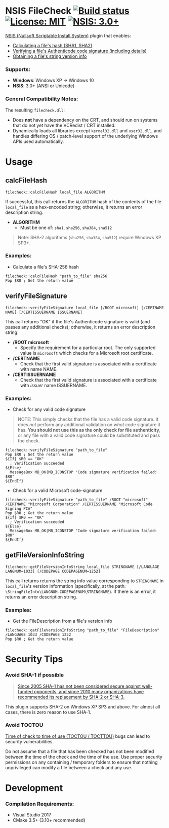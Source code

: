 # NSIS FileCheck [![Build status](https://ci.appveyor.com/api/projects/status/4swfw5dvud34520r/branch/master?svg=true)](https://ci.appveyor.com/project/past-due/nsisfilecheck/branch/master) [![License: MIT](https://img.shields.io/badge/License-MIT-blue.svg)](https://opensource.org/licenses/MIT) [![NSIS: 3.0+](https://img.shields.io/badge/NSIS-3.0%2B-orange.svg)](https://en.wikipedia.org/wiki/Nullsoft_Scriptable_Install_System)
[NSIS (Nullsoft Scriptable Install System)](https://en.wikipedia.org/wiki/Nullsoft_Scriptable_Install_System) plugin that enables:
- [Calculating a file's hash (SHA1, SHA2)](#calcfilehash)
- [Verifying a file's Authenticode code signature (including details)](#verifyfilesignature)
- [Obtaining a file's string version info](#getfileversioninfostring)

### Supports:
- **Windows**: Windows XP -> Windows 10
- **NSIS**: 3.0+ (ANSI or Unicode)

### General Compatibility Notes:
The resulting `filecheck.dll`:
- Does **not** have a dependency on the CRT, and should run on systems that do not yet have the VCRedist / CRT installed.
- Dynamically loads all libraries except `kernel32.dll` and `user32.dll`, and handles differing OS / patch-level support of the underlying Windows APIs used automatically.

# Usage

## calcFileHash

`filecheck::calcFileHash local_file ALGORITHM`

If successful, this call returns the `ALGORITHM` hash of the contents of the file `local_file` as a hex-encoded string; otherwise, it returns an error description string.

- **ALGORITHM**
  - Must be one of: `sha1`, `sha256`, `sha384`, `sha512`

> Note: SHA-2 algorithms (`sha256`, `sha384`, `sha512`) require Windows XP SP3+.

### Examples:

- Calculate a file's SHA-256 hash
```NSIS
filecheck::calcFileHash "path_to_file" sha256
Pop $R0 ; Get the return value
```

## verifyFileSignature

`filecheck::verifyFileSignature local_file [/ROOT microsoft] [/CERTNAME NAME] [/CERTISSUERNAME ISSUERNAME]`

This call returns "OK" if the file's Authenticode signature is valid (and passes any additional checks); otherwise, it returns an error description string.

- **/ROOT microsoft**
  - Specify the requirement for a particular root. The only supported value is `microsoft` which checks for a Microsoft root certificate.
- **/CERTNAME**
  - Check that the first valid signature is associated with a certificate with name NAME.
- **/CERTISSUERNAME**
  - Check that the first valid signature is associated with a certificate with _issuer_ name ISSUERNAME.

### Examples:

- Check for any valid code signature
> NOTE: This simply checks that the file has a valid code signature. It does *not* perform any additional validation on _what_ code signature it has. **You should not use this as the only check for file authenticity**, or any file with a valid code signature could be substituted and pass the check.
```NSIS
filecheck::verifyFileSignature "path_to_file"
Pop $R0 ; Get the return value
${If} $R0 == "OK"
  ; Verification succeeded
${Else}
  MessageBox MB_OK|MB_ICONSTOP "Code signature verification failed: $R0"
${EndIf}
```

- Check for a valid Microsoft code-signature
```NSIS
filecheck::verifyFileSignature "path_to_file" /ROOT "microsoft" /CERTNAME "Microsoft Corporation" /CERTISSUERNAME "Microsoft Code Signing PCA"
Pop $R0 ; Get the return value
${If} $R0 == "OK"
  ; Verification succeeded
${Else}
  MessageBox MB_OK|MB_ICONSTOP "Code signature verification failed: $R0"
${EndIf}
```

## getFileVersionInfoString

`filecheck::getFileVersionInfoString local_file STRINGNAME [/LANGUAGE LANGNUM=1033] [/CODEPAGE CODEPAGENUM=1252]`

This call returns returns the string info value corresponding to `STRINGNAME` in `local_file`'s version information (specifically, at the path: `\StringFileInfo\LANGNUM-CODEPAGENUM\STRINGNAME`). If there is an error, it returns an error description string.

### Examples:

- Get the FileDescription from a file's version info
```NSIS
filecheck::getFileVersionInfoString "path_to_file" "FileDescription" /LANGUAGE 1033 /CODEPAGE 1252
Pop $R0 ; Get the return value
```

# Security Tips

### Avoid SHA-1 if possible

> [Since 2005 SHA-1 has not been considered secure against well-funded opponents, and since 2010 many organizations have recommended its replacement by SHA-2 or SHA-3.](https://en.wikipedia.org/wiki/SHA-1)

This plugin supports SHA-2 on Windows XP SP3 and above. For almost all cases, there is zero reason to use SHA-1.

### Avoid TOCTOU

[Time of check to time of use (TOCTOU / TOCTTOU)](https://en.wikipedia.org/wiki/Time_of_check_to_time_of_use) bugs can lead to security vulnerabilities.

Do not assume that a file that has been checked has not been modified between the time of the check and the time of the use. Use proper security permissions on any containing / temporary folders to ensure that nothing unprivileged can modify a file between a check and any use.

# Development

### Compilation Requirements:
- Visual Studio 2017
- CMake 3.5+ (3.10+ recommended)
